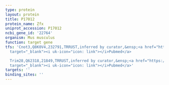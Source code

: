 ```yaml
---
type: protein
layout: protein
title: P17012
protein_name: Zfx
uniprot_accession: P17012
ncbi_gene_id: '22764'
organism: Mus musculus
function: target gene
tfs: 'Cnot3,Q8K0V4,232791,TRRUST,inferred by curator,&ensp;<a href="https://www.ncbi.nlm.nih.gov/pubmed/?term=19339689%5Buid%5D"
  target="_blank"><i uk-icon="icon: link"></i>Pubmed</a>

  Trim28,Q62318,21849,TRRUST,inferred by curator,&ensp;<a href="https://www.ncbi.nlm.nih.gov/pubmed/?term=19339689%5Buid%5D"
  target="_blank"><i uk-icon="icon: link"></i>Pubmed</a>'
targets: ''
binding_sites: ''
---
```

